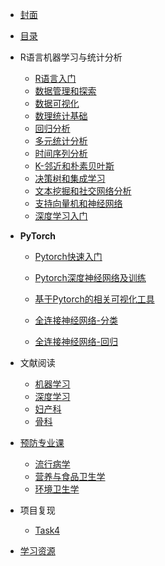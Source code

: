 * [封面](/)

* [目录](目录.md)


* R语言机器学习与统计分析
  * [R语言入门](02R语言机器学习与统计分析\01第一章_R语言入门\README.md)
  * [数据管理和探索](02R语言机器学习与统计分析\02第二章_数据管理和探索\README.md)
  * [数据可视化](02R语言机器学习与统计分析\03第三章_数据可视化\README.md)
  * [数理统计基础](02R语言机器学习与统计分析\04第四章_数理统计基础\README.md)
  * [回归分析](02R语言机器学习与统计分析\05第五章_回归分析\README.md)
  * [多元统计分析](02R语言机器学习与统计分析\06第六章_多元统计分析\README.md)
  * [时间序列分析](02R语言机器学习与统计分析\07第七章_时间序列分析\README.md)
  * [K-邻近和朴素贝叶斯](02R语言机器学习与统计分析\08第八章_K-邻近和朴素贝叶斯\README.md)
  * [决策树和集成学习](02R语言机器学习与统计分析\09第九章_决策树和集成学习\README.md)
  * [文本挖掘和社交网络分析](02R语言机器学习与统计分析\10第十章_文本挖掘和社交网络分析\README.md)
  * [支持向量机和神经网络](02R语言机器学习与统计分析\11第十一章_支持向量机和神经网络\README.md)
  * [深度学习入门](02R语言机器学习与统计分析\12第十二章_深度学习入门\README.md)


* **PyTorch**
  * [Pytorch快速入门](03PyTorch深度学习入门与实战\02Pytorch快速入门\README.md)
     
  * [Pytorch深度神经网络及训练](03PyTorch深度学习入门与实战\03Pytorch深度神经网络及训练\README.md)
    
  * [基于Pytorch的相关可视化工具](03PyTorch深度学习入门与实战\04基于Pytorch的相关可视化工具\README.md)
    
  * [全连接神经网络-分类](03PyTorch深度学习入门与实战\05全连接神经网络_分类\README.md)
    
  * [全连接神经网络-回归](03PyTorch深度学习入门与实战\05全连接神经网络_回归\README.md)
    

* 文献阅读
  * [机器学习](04文献阅读\机器学习\README.md)
  * [深度学习](04\深度学习\README.md)
  * [妇产科](04\妇产科\README.md)
  * [骨科](04\骨科\README.md)

* [预防专业课](05预防专业课\README.md)
  * [流行病学](05预防专业课\01流行病学\README.md)
  * [营养与食品卫生学](05预防专业课\02营养与食品卫生学\README.md)
  * [环境卫生学](05预防专业课\03环境卫生学\README.md)

* 项目复现
    * [Task4](06项目复现\01食物声音分类\01Task4\README.md)
 


* [学习资源](99/README.md)



